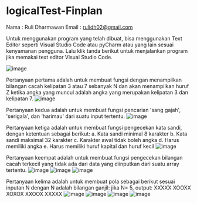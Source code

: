 # logicalTest-Finplan

Nama  : Ruli Dharmawan
Email : rulidh02@gmail.com

Untuk menggunakan program yang telah dibuat, bisa menggunakan Text Editor seperti Visual Studio Code atau pyCharm atau yang lain sesuai kenyamanan pengguna.
Lalu klik tanda berikut untuk menjalankan program jika memakai text editor Visual Studio Code.

![image](https://github.com/rulidh/logicalTest-Finplan/blob/main/img/Run%20Code.png)

Pertanyaan pertama adalah untuk membuat fungsi dengan menampilkan bilangan cacah kelipatan 3 atau 7 sebanyak N dan akan menampilkan huruf Z ketika angka yang muncul adalah angka yang merupakan kelipatan 3 dan kelipatan 7.
![image](https://github.com/rulidh/logicalTest-Finplan/blob/main/img/Kelipatan%203%20dan%207.png)

Pertanyaan kedua adalah untuk membuat fungsi pencarian 'sang gajah', 'serigala', dan 'harimau' dari suatu input tertentu.
![image](https://github.com/rulidh/logicalTest-Finplan/assets/94828760/fa477c9f-2cd8-4933-b1eb-52bead7ce1e0)

Pertanyaan ketiga adalah untuk membuat fungsi pengecekan kata sandi, dengan ketentuan sebagai berikut:
a. Kata sandi minimal 8 karakter
b. Kata sandi maksimal 32 karakter
c. Karakter awal tidak boleh angka
d. Harus memiliki angka
e. Harus memiliki huruf kapital dan huruf kecil
![image](https://github.com/rulidh/logicalTest-Finplan/assets/94828760/c2a08454-77e9-4d2d-9e81-0dfd9fb5b657)

Pertanyaan keempat adalah untuk membuat fungsi pengecekan bilangan cacah terkecil yang tidak ada dari data yang diinputkan dari suatu array tertentu.
![image](https://github.com/rulidh/logicalTest-Finplan/assets/94828760/a1b56c8f-a81e-4cb6-a9d2-9f4e129a19f4)
![image](https://github.com/rulidh/logicalTest-Finplan/assets/94828760/b4b36de8-9a5d-4112-bacc-57f1476f8950)
![image](https://github.com/rulidh/logicalTest-Finplan/assets/94828760/2723573c-d3a7-43e4-bb5c-ce29bfb619da)

Pertanyaan kelima adalah untuk membuat pola sebagai berikut sesuai inputan N dengan N adalah bilangan ganjil:
jika N= 5, output:
XXXXX
XOOXX
XOXOX
XXOOX
XXXXX
![image](https://github.com/rulidh/logicalTest-Finplan/assets/94828760/c5c91798-61b7-466d-9ae5-63ffd91336eb)
![image](https://github.com/rulidh/logicalTest-Finplan/assets/94828760/04b95851-dc85-4141-b3cc-3591345a5815)
![image](https://github.com/rulidh/logicalTest-Finplan/assets/94828760/2d9f87f2-429c-4ba6-9113-95f125fcad8e)
![image](https://github.com/rulidh/logicalTest-Finplan/assets/94828760/26c39cfc-499d-4635-a616-6e6ab1522d5d)
